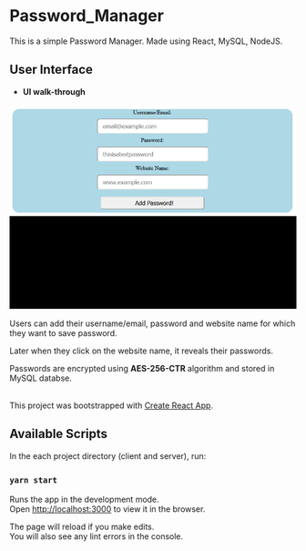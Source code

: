 # Password_Manager

This is a simple Password Manager.
Made using React, MySQL, NodeJS.

## User Interface

* **UI walk-through**
<img src="ui_walkthrough.gif">

Users can add their username/email, password and website name for which they want to save password.

Later when they click on the website name, it reveals their passwords.

Passwords are encrypted using **AES-256-CTR** algorithm and stored in MySQL databse.

\
This project was bootstrapped with [Create React App](https://github.com/facebook/create-react-app).

## Available Scripts

In the each project directory (client and server), run:

### `yarn start`

Runs the app in the development mode.\
Open [http://localhost:3000](http://localhost:3000) to view it in the browser.

The page will reload if you make edits.\
You will also see any lint errors in the console.
